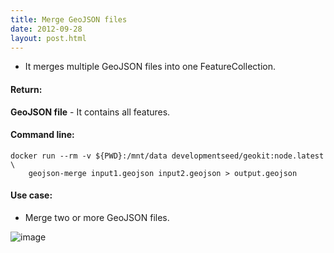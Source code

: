```yaml
---
title: Merge GeoJSON files
date: 2012-09-28
layout: post.html
---
```


- It merges multiple GeoJSON files into one FeatureCollection.

#### Return:

**GeoJSON file** - It contains all features.

#### Command line:

```
docker run --rm -v ${PWD}:/mnt/data developmentseed/geokit:node.latest \
    geojson-merge input1.geojson input2.geojson > output.geojson
```

#### Use case:

- Merge two or more GeoJSON files.

![image](https://user-images.githubusercontent.com/19536044/47046277-61085d00-d15a-11e8-965f-872632bffa8b.png)


